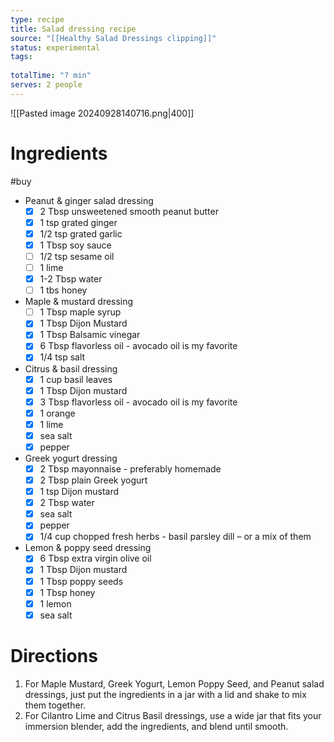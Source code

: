 ```yaml
---
type: recipe
title: Salad dressing recipe
source: "[[Healthy Salad Dressings clipping]]"
status: experimental
tags:
  
totalTime: "? min"
serves: 2 people
---
```

![[Pasted image 20240928140716.png|400]]
# Ingredients
#buy
- Peanut & ginger salad dressing
	- [x] 2 Tbsp unsweetened smooth peanut butter
	- [x] 1 tsp grated ginger
	- [x] 1/2 tsp grated garlic
	- [x] 1 Tbsp soy sauce
	- [ ] 1/2 tsp sesame oil
	- [ ] 1 lime
	- [x] 1-2 Tbsp water
	- [ ] 1 tbs honey
- Maple & mustard dressing
	- [ ] 1 Tbsp maple syrup
	- [x] 1 Tbsp Dijon Mustard
	- [x] 1 Tbsp Balsamic vinegar
	- [x] 6 Tbsp flavorless oil - avocado oil is my favorite
	- [x] 1/4 tsp salt
- Citrus & basil dressing
	- [x] 1 cup basil leaves
	- [x] 1 Tbsp Dijon mustard
	- [x] 3 Tbsp flavorless oil - avocado oil is my favorite
	- [x] 1 orange
	- [x] 1 lime
	- [x] sea salt
	- [x] pepper
- Greek yogurt dressing
	- [x] 2 Tbsp mayonnaise - preferably homemade
	- [x] 2 Tbsp plain Greek yogurt
	- [x] 1 tsp Dijon mustard
	- [x] 2 Tbsp water
	- [x] sea salt
	- [x] pepper
	- [x] 1/4 cup chopped fresh herbs - basil parsley dill – or a mix of them
- Lemon & poppy seed dressing
	- [x] 6 Tbsp extra virgin olive oil
	- [x] 1 Tbsp Dijon mustard
	- [x] 1 Tbsp poppy seeds
	- [x] 1 Tbsp honey
	- [x] 1 lemon
	- [x] sea salt
# Directions
1. For Maple Mustard, Greek Yogurt, Lemon Poppy Seed, and Peanut salad dressings, just put the ingredients in a jar with a lid and shake to mix them together.
2. For Cilantro Lime and Citrus Basil dressings, use a wide jar that fits your immersion blender, add the ingredients, and blend until smooth.